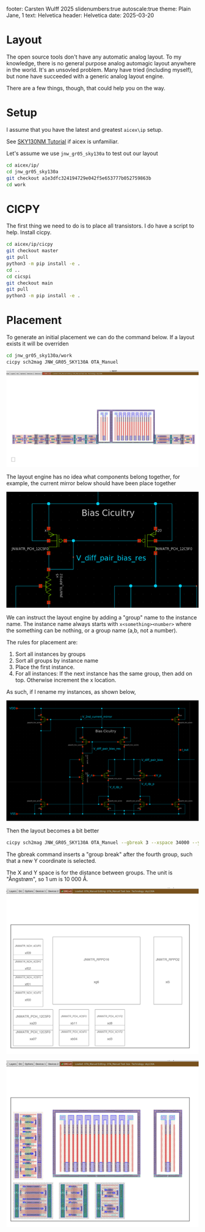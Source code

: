 footer: Carsten Wulff 2025
slidenumbers:true
autoscale:true
theme: Plain Jane, 1
text:  Helvetica
header:  Helvetica
date: 2025-03-20

<!--pan_title: Layout Generation-->


# Layout

The open source tools don't have any automatic analog layout. To my knowledge,
there is no general purpose analog automagic layout anywhere in the world. It's an unsovled problem.
Many have tried (including myself), but none have succeeded with a generic
analog layout engine.

There are a few things, though, that could help you on the way.

# Setup

I assume that you have the latest and greatest `aicex\ip` setup. 

See [SKY130NM
Tutorial](https://analogicus.com/aic2025/2025/01/01/Sky130nm-tutorial.html) if
aicex is unfamiliar.


Let's assume we use `jnw_gr05_sky130a` to test out our layout 

```bash
cd aicex/ip/
cd jnw_gr05_sky130a
git checkout a1e3dfc324194729e042f5e653777b052759863b
cd work
```

# CICPY

The first thing we need to do is to place all transistors. I do have a script to
help. Install cicpy. 

```bash 
cd aicex/ip/cicpy
git checkout master
git pull 
python3 -m pip install -e .
cd ..
cd cicspi 
git checkout main 
git pull
python3 -m pip install -e .
```

# Placement 

To generate an initial placement we can do the command below. If a layout exists
it will be overriden

```bash 
cd jnw_gr05_sky130a/work 
cicpy sch2mag JNW_GR05_SKY130A OTA_Manuel
```

![](../media/layout_ota_m1.png)

The layout engine has no idea what components belong together, for example, the
current mirror below should have been place together 

![](../media/sch_ota_m1.png)

We can instruct the layout engine by adding a "group" name to the instance name.
The instance name always starts with `x<something><number>` where the something
can be nothing, or a group name (a,b, not a number).

The rules for placement are:

1. Sort all instances by groups 
1. Sort all groups by instance name 
1. Place the first instance. 
1. For all instances: If the next instance has the same group, then add on top.
Otherwise increment the x location.

As such, if I rename my instances, as shown below, 

![](../media/sch_ota_m2.png)

Then the layout becomes a bit better 

```bash 
cicpy sch2mag JNW_GR05_SKY130A OTA_Manuel --gbreak 3 --xspace 34000 --yspace 30000
```

The gbreak command inserts a "group break" after the fourth group, such that a
new Y coordinate is selected.

The X and Y space is for the distance between groups. The unit is "Ångstrøm", so
1 um is 10 000 Å. 

![](../media/layout_ota_m2.png)

![](../media/layout_ota_m3.png)











